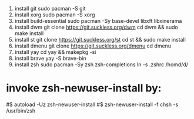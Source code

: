 1. install git
sudo pacman -S git
2. install xorg
sudo pacman -S xorg
3. install build-essential
sudo pacman -Sy base-devel libxft libxinerama
4. install dwm
git clone https://git.suckless.org/dwm
cd dwm && sudo make install
5. install st
git clone https://git.suckless.org/st
cd st && sudo make install
6. install dmenu
git clone https://git.suckless.org/dmenu
cd dmenu 
7. install yay
cd yay && makepkg -si
8. install brave
yay -S brave-bin
9. install zsh
sudo pacman -Sy zsh zsh-completions
ln -s .zshrc /homd/d/
# invoke zsh-newuser-install by: 
#$ autoload -Uz zsh-newuser-install
#$ zsh-newuser-install -f
chsh -s /usr/bin/zsh
